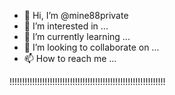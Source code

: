 - 👋 Hi, I’m @mine88private
- 👀 I’m interested in ...
- 🌱 I’m currently learning ...
- 💞️ I’m looking to collaborate on ...
- 📫 How to reach me ...

<!---
mine88private/mine88private is a ✨ special ✨ repository because its `README.md` (this file) appears on your GitHub profile.
You can click the Preview link to take a look at your changes.
--->
!!!!!!!!!!!!!!!!!!!!!!!!!!!!!!!!!!!!!!!!!!!!!!!!!!!!!!!!!!!!!!
